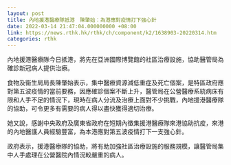```yaml
---
layout: post
title: 內地援港醫療隊抵港　陳肇始：為港應對疫情打下強心針
date: 2022-03-14 21:47:04.000000000 +08:00
link: https://news.rthk.hk/rthk/ch/component/k2/1638903-20220314.htm
categories: rthk
---
```


內地援港醫療隊今日抵港，將先在亞洲國際博覽館的社區治療設施，協助醫管局為確診新冠病人提供治療。

食物及衞生局局長陳肇始表示，集中醫療資源減低重症及死亡個案，是特區政府應對第五波疫情的當前要務，因應確診個案不斷上升，醫管局在公營醫療系統病床有限和人手不足的情況下，現時在病人分流及治療上面對不少挑戰，內地援港醫療隊的協助，可令更多有需要的病人得以盡快獲得適切治療。

她又說，感謝中央政府及廣東省政府在短期內徵集援港醫療隊來港協助抗疫，來港的內地醫護人員經驗豐富，為本港應對第五波疫情打下一支強心針。

政府表示，援港醫療隊的協助，將有助加強社區治療設施的服務規模，讓醫管局集中人手處理在公營醫院內情況較嚴重的病人。
